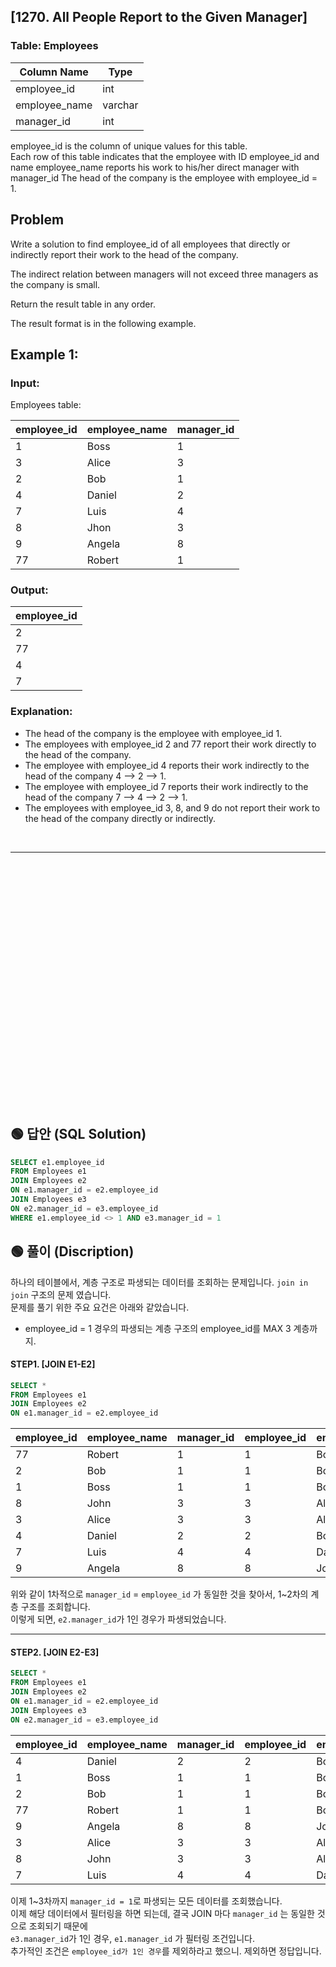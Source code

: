 ## [1270. All People Report to the Given Manager]


### Table: Employees

| Column Name   | Type    |
|---------------|---------|
| employee_id   | int     |
| employee_name | varchar |
| manager_id    | int     |

employee_id is the column of unique values for this table.  
Each row of this table indicates that the employee with ID employee_id and name employee_name reports his work to his/her direct manager with manager_id
The head of the company is the employee with employee_id = 1.  
 
## Problem 

Write a solution to find employee_id of all employees that directly or indirectly report their work to the head of the company.  

The indirect relation between managers will not exceed three managers as the company is small.  

Return the result table in any order.  

The result format is in the following example.  

 

## Example 1:

### Input:   

Employees table:

| employee_id | employee_name | manager_id |
|-------------|---------------|------------|
| 1           | Boss          | 1          |
| 3           | Alice         | 3          |
| 2           | Bob           | 1          |
| 4           | Daniel        | 2          |
| 7           | Luis          | 4          |
| 8           | Jhon          | 3          |
| 9           | Angela        | 8          |
| 77          | Robert        | 1          |

### Output: 

| employee_id |
|-------------|
| 2           |
| 77          |
| 4           |
| 7           |

### Explanation: 

* The head of the company is the employee with employee_id 1.
* The employees with employee_id 2 and 77 report their work directly to the head of the company.
* The employee with employee_id 4 reports their work indirectly to the head of the company 4 --> 2 --> 1. 
* The employee with employee_id 7 reports their work indirectly to the head of the company 7 --> 4 --> 2 --> 1.
* The employees with employee_id 3, 8, and 9 do not report their work to the head of the company directly or indirectly.  




<br/>

---

<br/>
<br/>
<br/>
<br/>
<br/>
<br/>
<br/>
<br/>
<br/>
<br/>
<br/>
<br/>
<br/>
<br/>
<br/>
<br/>
<br/>
<br/>
<br/>
<br/>
<br/>
<br/>
<br/>


## 🟢 답안 (SQL Solution)

```sql
SELECT e1.employee_id
FROM Employees e1
JOIN Employees e2
ON e1.manager_id = e2.employee_id
JOIN Employees e3
ON e2.manager_id = e3.employee_id
WHERE e1.employee_id <> 1 AND e3.manager_id = 1
```

## 🟢 풀이 (Discription)

하나의 테이블에서, 계층 구조로 파생되는 데이터를 조회하는 문제입니다. `join in join` 구조의 문제 였습니다.  
문제를 풀기 위한 주요 요건은 아래와 같았습니다.  

* employee_id = 1 경우의 파생되는 계층 구조의 employee_id를 MAX 3 계층까지.


#### STEP1. [JOIN E1-E2]  

```sql
SELECT *
FROM Employees e1
JOIN Employees e2
ON e1.manager_id = e2.employee_id
```

| employee_id | employee_name | manager_id | employee_id | employee_name | manager_id |
| ----------- | ------------- | ---------- | ----------- | ------------- | ---------- |
| 77          | Robert        | 1          | 1           | Boss          | 1          |
| 2           | Bob           | 1          | 1           | Boss          | 1          |
| 1           | Boss          | 1          | 1           | Boss          | 1          |
| 8           | John          | 3          | 3           | Alice         | 3          |
| 3           | Alice         | 3          | 3           | Alice         | 3          |
| 4           | Daniel        | 2          | 2           | Bob           | 1          |
| 7           | Luis          | 4          | 4           | Daniel        | 2          |
| 9           | Angela        | 8          | 8           | John          | 3          |  

위와 같이 1차적으로 `manager_id` = `employee_id` 가 동일한 것을 찾아서, 1~2차의 계층 구조를 조회합니다.  
이렇게 되면, `e2.manager_id`가 1인 경우가 파생되었습니다.  

---


#### STEP2. [JOIN E2-E3]  

```sql
SELECT *
FROM Employees e1
JOIN Employees e2
ON e1.manager_id = e2.employee_id
JOIN Employees e3
ON e2.manager_id = e3.employee_id
```

| employee_id | employee_name | manager_id | employee_id | employee_name | manager_id | employee_id | employee_name | manager_id |
| ----------- | ------------- | ---------- | ----------- | ------------- | ---------- | ----------- | ------------- | ---------- |
| 4           | Daniel        | 2          | 2           | Bob           | 1          | 1           | Boss          | 1          |
| 1           | Boss          | 1          | 1           | Boss          | 1          | 1           | Boss          | 1          |
| 2           | Bob           | 1          | 1           | Boss          | 1          | 1           | Boss          | 1          |
| 77          | Robert        | 1          | 1           | Boss          | 1          | 1           | Boss          | 1          |
| 9           | Angela        | 8          | 8           | John          | 3          | 3           | Alice         | 3          |
| 3           | Alice         | 3          | 3           | Alice         | 3          | 3           | Alice         | 3          |
| 8           | John          | 3          | 3           | Alice         | 3          | 3           | Alice         | 3          |
| 7           | Luis          | 4          | 4           | Daniel        | 2          | 2           | Bob           | 1          |

이제 1~3차까지 `manager_id = 1`로 파생되는 모든 데이터를 조회했습니다.   
이제 해당 데이터에서 필터링을 하면 되는데, 결국 JOIN 마다 `manager_id` 는 동일한 것으로 조회되기 때문에    
`e3.manager_id`가 1인 경우, `e1.manager_id` 가 필터링 조건입니다.  
추가적인 조건은 `employee_id가 1인 경우`를 제외하라고 했으니. 제외하면 정답입니다.   

